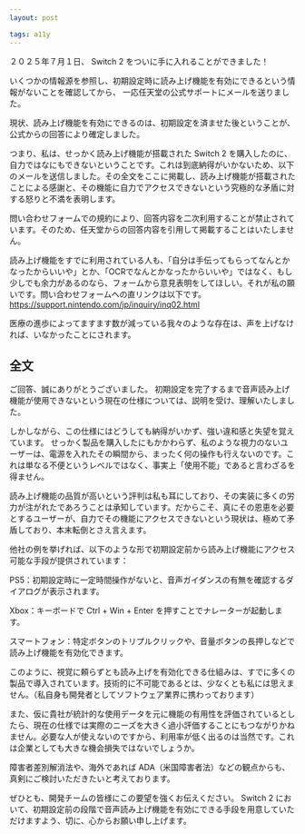 ```yaml
---
layout: post

tags: a11y
---
```


２０２５年７月１日、 Switch 2 をついに手に入れることができました！

いくつかの情報源を参照し、初期設定時に読み上げ機能を有効にできるという情報がないことを確認してから、
一応任天堂の公式サポートにメールを送りました。

現状、読み上げ機能を有効にできるのは、初期設定を済ませた後ということが、公式からの回答により確定しました。

つまり、私は、せっかく読み上げ機能が搭載された Switch 2 を購入したのに、自力ではなにもできないということです。これは到底納得がいかないため、以下のメールを送信しました。その全文をここに掲載し、読み上げ機能が搭載されたことによる感謝と、その機能に自力でアクセスできないという究極的な矛盾に対する怒りと不満を表明します。

問い合わせフォームでの規約により、回答内容を二次利用することが禁止されています。そのため、任天堂からの回答内容を引用して掲載することはいたしません。

読み上げ機能をすでに利用されている人も、「自分は手伝ってもらってなんとかなったからいいや」とか、「OCRでなんとかなったからいいや」ではなく、もし少しでも余力があるのなら、フォームから意見表明をしてほしい。それが私の願いです。問い合わせフォームへの直リンクは以下です。
https://support.nintendo.com/jp/inquiry/inq02.html

医療の進歩によってますます数が減っている我々のような存在は、声を上げなければ、いなかったことにされます。

## 全文

ご回答、誠にありがとうございました。
初期設定を完了するまで音声読み上げ機能が使用できないという現在の仕様については、説明を受け、理解いたしました。

しかしながら、この仕様にはどうしても納得がいかず、強い違和感と失望を覚えています。
せっかく製品を購入したにもかかわらず、私のような視力のないユーザーは、電源を入れたその瞬間から、まったく何の操作も行えないのです。これは単なる不便というレベルではなく、事実上「使用不能」であると言わざるを得ません。

読み上げ機能の品質が高いという評判は私も耳にしており、その実装に多くの労力が注がれたであろうことは承知しています。だからこそ、真にその恩恵を必要とするユーザーが、自力でその機能にアクセスできないという現状は、極めて矛盾しており、本末転倒とさえ言えます。

他社の例を挙げれば、以下のような形で初期設定前から読み上げ機能にアクセス可能な手段が提供されています：

PS5：初期設定時に一定時間操作がないと、音声ガイダンスの有無を確認するダイアログが表示されます。

Xbox：キーボードで Ctrl + Win + Enter を押すことでナレーターが起動します。

スマートフォン：特定ボタンのトリプルクリックや、音量ボタンの長押しなどで読み上げ機能を有効化できます。

このように、視覚に頼らずとも読み上げを有効化できる仕組みは、すでに多くの製品で導入されています。技術的に不可能であるとは、少なくとも私には思えません。（私自身も開発者としてソフトウェア業界に携わっております）

また、仮に貴社が統計的な使用データを元に機能の有用性を評価されているとしたら、現在の仕様では実際のニーズを大きく過小評価することにもつながりかねません。必要な人が使えないのですから、利用率が低く出るのは当然です。これは企業としても大きな機会損失ではないでしょうか。

障害者差別解消法や、海外であれば ADA（米国障害者法）などの観点からも、真剣にご検討いただきたいと考えております。

ぜひとも、開発チームの皆様にこの要望を強くお伝えください。
Switch 2 において、初期設定前の段階で音声読み上げ機能を有効にできる手段を用意していただけますよう、切に、心からお願い申し上げます。
